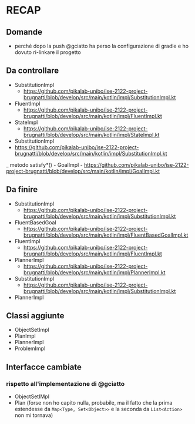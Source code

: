 # RECAP

## Domande
- perché dopo la push @gciatto ha perso la configurazione di gradle e ho dovuto ri-linkare il progetto

## Da controllare
- SubstitutionImpl
  - https://github.com/pikalab-unibo/ise-2122-project-brugnatti/blob/develop/src/main/kotlin/impl/SubstitutionImpl.kt
- FluentImpl
    - https://github.com/pikalab-unibo/ise-2122-project-brugnatti/blob/develop/src/main/kotlin/impl/FluentImpl.kt
- StateImpl
  - https://github.com/pikalab-unibo/ise-2122-project-brugnatti/blob/develop/src/main/kotlin/impl/StateImpl.kt
- SubstitutionImpl
- https://github.com/pikalab-unibo/ise-2122-project-brugnatti/blob/develop/src/main/kotlin/impl/SubstitutionImpl.kt


_ metodo satisfy*()
    - GoalImpl
      - https://github.com/pikalab-unibo/ise-2122-project-brugnatti/blob/develop/src/main/kotlin/impl/GoalImpl.kt
## Da finire
- SubstitutionImpl
    - https://github.com/pikalab-unibo/ise-2122-project-brugnatti/blob/develop/src/main/kotlin/impl/SubstitutionImpl.kt
- FluentBasedGoal
  - https://github.com/pikalab-unibo/ise-2122-project-brugnatti/blob/develop/src/main/kotlin/impl/FluentBasedGoalImpl.kt
- FluentImpl
  - https://github.com/pikalab-unibo/ise-2122-project-brugnatti/blob/develop/src/main/kotlin/impl/FluentImpl.kt
- PlannerImpl
  - https://github.com/pikalab-unibo/ise-2122-project-brugnatti/blob/develop/src/main/kotlin/impl/PlannerImpl.kt
- SubstitutionImpl
  - https://github.com/pikalab-unibo/ise-2122-project-brugnatti/blob/develop/src/main/kotlin/impl/SubstitutionImpl.kt
- PlannerImpl
## Classi aggiunte
- ObjectSetImpl
- PlanImpl
- PlannerImpl 
- ProblemImpl

## Interfacce cambiate 
### rispetto all'implementazione di @gciatto 
- ObjectSetIMpl
- Plan
(forse non ho capito nulla, probabile, ma il fatto che la prima estendesse da  `Map<Type, Set<Object>>` e la seconda da `List<Action>` non mi tornava)
